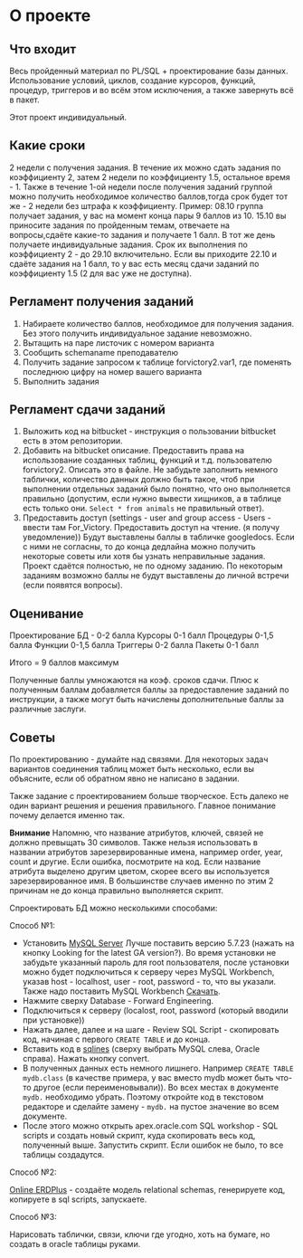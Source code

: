 # О проекте

## Что входит

Весь пройденный материал по PL/SQL + проектирование базы данных. Использование условий, циклов, создание курсоров, функций, процедур, триггеров и во всём этом исключения, а также завернуть всё в пакет.

Этот проект индивидуальный.

## Какие сроки

2 недели с получения задания. В течение их можно сдать задания по коэффициенту 2, затем 2 недели по коэффициенту 1.5, остальное время - 1. Также в течение 1-ой недели после получения заданий группой можно получить необходимое количество баллов,тогда срок будет тот же - 2 недели без штрафа к коэффициенту. Пример: 08.10 группа получает задания, у вас на момент конца пары 9 баллов из 10. 15.10 вы приносите задания по пройденным темам, отвечаете на вопросы,сдаёте какие-то задания и получаете 1 балл. В тот же день получаете индивидуальные задания. Срок их выполнения по коэффициенту 2 - до 29.10 включительно. Если вы приходите 22.10 и сдаёте задания на 1 балл, то у вас есть месяц сдачи заданий по коэффициенту 1.5 (2 для вас уже не доступна).

## Регламент получения заданий

1. Набираете количество баллов, необходимое для получения задания. Без этого получить индивидуальное задание невозможно.
2. Вытащить на паре листочик с номером варианта
3. Сообщить schemaname преподавателю
4. Получить задание запросом к таблице forvictory2.var1, где поменять последнюю цифру на номер вашего варианта
5. Выполнить задания

## Регламент сдачи заданий

1. Выложить код на bitbucket - инструкция о пользовании bitbucket есть в этом репозитории.
2. Добавить на bitbucket описание. Предоставить права на использование созданных таблиц, функций и т.д. пользователю forvictory2. Описать это в файле. Не забудьте заполнить немного таблички, количество данных должно быть такое, чтоб при выполнении отдельных заданий было понятно, что оно выполняется правильно (допустим, если нужно вывести хищников, а в таблице есть только они. `Select * from animals` не правильный ответ).
3. Предоставить доступ (settings - user and group access - Users - ввести там For_Victory. Предоставить доступ на чтение. (я получу уведомление)) Будут выставлены баллы в табличке googledocs. Если с ними не согласны, то до конца дедлайна можно получить некоторые советы или хотя бы узнать неправильные задания. Проект сдаётся полностью, не по одному заданию. По некоторым заданиям возможно баллы не будут выставлены до личной встречи (если появятся вопросы).

## Оценивание

Проектирование БД - 0-2 балла
Курсоры 0-1 балл
Процедуры 0-1,5 балла
Функции 0-1,5 балла
Триггеры 0-2 балла
Пакеты 0-1 балл

Итого = 9 баллов максимум

Полученные баллы умножаются на коэф. сроков сдачи. Плюс к полученным баллам добавляется баллы за предоставление заданий по инструкции, а также могут быть начислены дополнительные баллы за различные заслуги.

## Советы

По проектированию - думайте над связями. Для некоторых задач вариантов соединения таблиц может быть несколько, если вы объясните, если об обратном явно не написано в задании.

Также задание с проектированием больше творческое. Есть далеко не один вариант решения и решения правильного. Главное понимание почему делается именно так.

**Внимание**
Напомню, что название атрибутов, ключей, связей не должно превыщать 30 символов. Также нельзя использовать в названии атрибутов зарезервированные имена, например order, year, count и другие. Если ошибка, посмотрите на код. Если название атрибута выделено другим цветом, скорее всего вы используется зарезервированное имя.
В большинстве случаев именно по этим 2 причинам не до конца правильно выполняется скрипт.

Спроектировать БД можно несколькими способами:

Способ №1:

- Установить [MySQL Server](https://dev.mysql.com/downloads/mysql/) Лучше поставить версию 5.7.23 (нажать на кнопку Looking for the latest GA version?). Во время установки не забудьте указанный пароль для root пользователя, после установки можно будет подключиться к серверу через MySQL Workbench, указав host - localhost, user - root, password - то, что вы указали. Также надо поставить MySQL Workbench [Скачать](https://dev.mysql.com/downloads/workbench/).
- Нажмите сверху Database - Forward Engineering.
- Подключиться к серверу (localost, root, password (который вводили при установке))
- Нажать далее, далее и на шаге - Review SQL Script - скопировать код, начиная с первого `CREATE TABLE` и до конца.
- Вставить код в [sqlines](http://www.sqlines.com/online) (сверху выбрать MySQL слева, Oracle справа). Нажать кнопку convert.
- В полученных данных есть немного лишнего. Например `CREATE TABLE mydb.class` (в качестве примера, у вас вместо mydb может быть что-то другое (если переименовывали)). Во всех местах в документе `mydb.` необходимо убрать. Поэтому откройте код в текстовом редакторе и сделайте замену - `mydb.` на пустое значение во всем документе.
- После этого можно открыть apex.oracle.com SQL workshop - SQL scripts и создать новый скрипт, куда скопировать весь код, полученный выше. Запустить скрипт. Если ошибок не было, то все таблицы создадутся.

Способ №2:

[Online ERDPlus](https://erdplus.com/) - создаёте модель relational schemas, генерируете код, копируете в sql scripts, запускаете.

Способ №3:

Нарисовать таблички, связи, ключи где угодно, хоть на бумаге, но создать в oracle таблицы руками.
